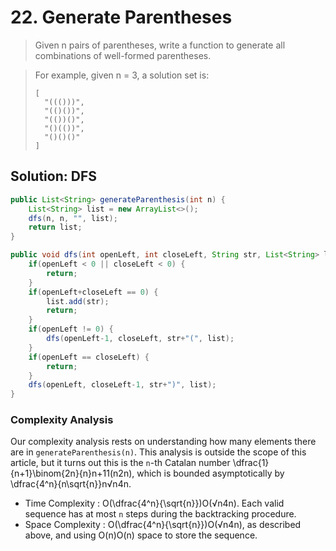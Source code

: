 # 22. Generate Parentheses

> Given n pairs of parentheses, write a function to generate all combinations of well-formed parentheses.

> For example, given n = 3, a solution set is:
>
> ```text
> [
>   "((()))",
>   "(()())",
>   "(())()",
>   "()(())",
>   "()()()"
> ]
> ```

## Solution: DFS

```java
public List<String> generateParenthesis(int n) {
    List<String> list = new ArrayList<>();
    dfs(n, n, "", list);
    return list;
}

public void dfs(int openLeft, int closeLeft, String str, List<String> list) {
    if(openLeft < 0 || closeLeft < 0) {
        return;
    }
    if(openLeft+closeLeft == 0) {
        list.add(str);
        return;
    }
    if(openLeft != 0) {
        dfs(openLeft-1, closeLeft, str+"(", list);
    }
    if(openLeft == closeLeft) {
        return;
    }
    dfs(openLeft, closeLeft-1, str+")", list);
}
```

### Complexity Analysis

Our complexity analysis rests on understanding how many elements there are in `generateParenthesis(n)`. This analysis is outside the scope of this article, but it turns out this is the `n`-th Catalan number \dfrac{1}{n+1}\binom{2n}{n}​n+1​​1​​\(​n​2n​​\), which is bounded asymptotically by \dfrac{4^n}{n\sqrt{n}}​n√​n​​​​​4​n​​​​.

* Time Complexity : O\(\dfrac{4^n}{\sqrt{n}}\)O\(​√​n​​​​​4​n​​​​\). Each valid sequence has at most `n` steps during the backtracking procedure.
* Space Complexity : O\(\dfrac{4^n}{\sqrt{n}}\)O\(​√​n​​​​​4​n​​​​\), as described above, and using O\(n\)O\(n\) space to store the sequence. 


